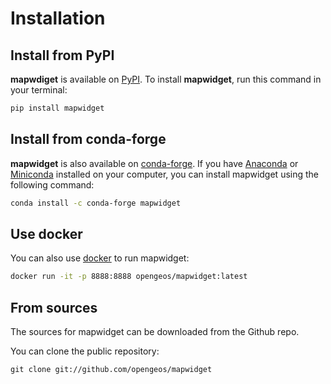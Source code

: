 # Installation

## Install from PyPI

**mapwdiget** is available on [PyPI](https://pypi.org/project/mapwidget/). To install **mapwidget**, run this command in your terminal:

```bash
pip install mapwidget
```

## Install from conda-forge

**mapwidget** is also available on [conda-forge](https://anaconda.org/conda-forge/mapwidget). If you have
[Anaconda](https://www.anaconda.com/distribution/#download-section) or [Miniconda](https://docs.conda.io/en/latest/miniconda.html) installed on your computer, you can install mapwidget using the following command:

```bash
conda install -c conda-forge mapwidget
```

## Use docker

You can also use [docker](https://hub.docker.com/r/opengeos/mapwidget/) to run mapwidget:

```bash
docker run -it -p 8888:8888 opengeos/mapwidget:latest
```

## From sources

The sources for mapwidget can be downloaded from the Github repo.

You can clone the public repository:

```
git clone git://github.com/opengeos/mapwidget
```
